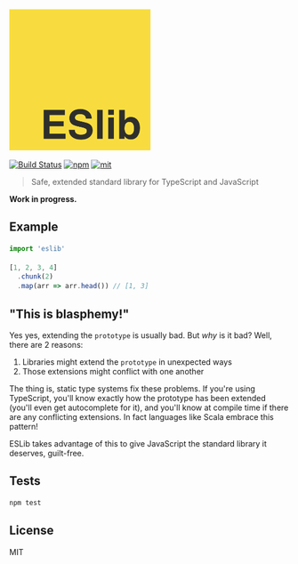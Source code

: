 <img src="logo.png" alt="ESlib" width="254px" />

[![Build Status][build]](https://circleci.com/gh/bcherny/eslib) [![npm]](https://www.npmjs.com/package/eslib) [![mit]](https://opensource.org/licenses/MIT)

[build]: https://img.shields.io/circleci/project/bcherny/eslib.svg?branch=master&style=flat-square
[npm]: https://img.shields.io/npm/v/eslib.svg?style=flat-square
[mit]: https://img.shields.io/npm/l/eslib.svg?style=flat-square

> Safe, extended standard library for TypeScript and JavaScript

**Work in progress.**

## Example

```ts
import 'eslib'

[1, 2, 3, 4]
  .chunk(2)
  .map(arr => arr.head()) // [1, 3]
```

## "This is blasphemy!"

Yes yes, extending the `prototype` is usually bad. But *why* is it bad? Well, there are 2 reasons:

1. Libraries might extend the `prototype` in unexpected ways
2. Those extensions might conflict with one another

The thing is, static type systems fix these problems. If you're using TypeScript, you'll know exactly how the prototype has been extended (you'll even get autocomplete for it), and you'll know at compile time if there are any conflicting extensions. In fact languages like Scala embrace this pattern!

ESLib takes advantage of this to give JavaScript the standard library it deserves, guilt-free.

## Tests

```sh
npm test
```

## License

MIT